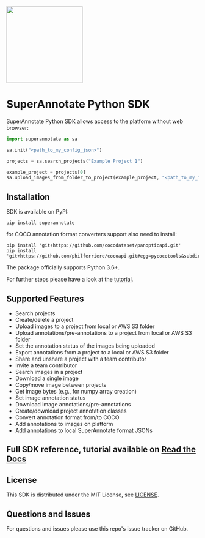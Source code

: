 <img src="./docs/source/sa_logo.png" width="200">

# SuperAnnotate Python SDK

SuperAnnotate Python SDK allows access to the platform without
 web browser:

```python
import superannotate as sa

sa.init("<path_to_my_config_json>")

projects = sa.search_projects("Example Project 1")

example_project = projects[0]
sa.upload_images_from_folder_to_project(example_project, "<path_to_my_images_folder>")
```

## Installation

SDK is available on PyPI:
 
```console
pip install superannotate
```

for COCO annotation format converters support also need to install:

```console
pip install 'git+https://github.com/cocodataset/panopticapi.git'
pip install 'git+https://github.com/philferriere/cocoapi.git#egg=pycocotools&subdirectory=PythonAPI'
```


The package officially supports Python 3.6+.

For further steps please have a look at the [tutorial](https://superannotate.readthedocs.io/en/latest/tutorial.sdk.html).

## Supported Features

- Search projects
- Create/delete a project
- Upload images to a project from local or AWS S3 folder
- Upload annotations/pre-annotations to a project from local or AWS S3 folder
- Set the annotation status of the images being uploaded
- Export annotations from a project to a local or AWS S3 folder
- Share and unshare a project with a team contributor
- Invite a team contributor
- Search images in a project
- Download a single image
- Copy/move image between projects
- Get image bytes (e.g., for numpy array creation)
- Set image annotation status
- Download image annotations/pre-annotations
- Create/download project annotation classes
- Convert annotation format from/to COCO
- Add annotations to images on platform
- Add annotations to local SuperAnnotate format JSONs

## Full SDK reference, tutorial available on [Read the Docs](https://superannotate.readthedocs.io)

## License

This SDK is distributed under the MIT License, see [LICENSE](./LICENSE).

## Questions and Issues

For questions and issues please use this repo's issue tracker on GitHub.
